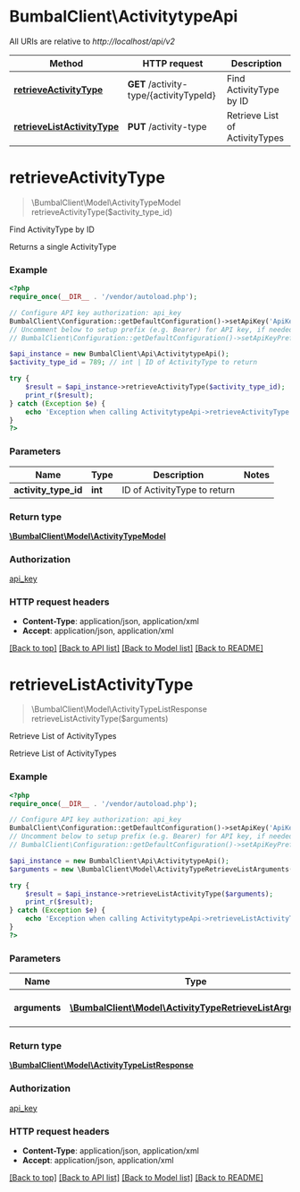# BumbalClient\ActivitytypeApi

All URIs are relative to *http://localhost/api/v2*

Method | HTTP request | Description
------------- | ------------- | -------------
[**retrieveActivityType**](ActivitytypeApi.md#retrieveActivityType) | **GET** /activity-type/{activityTypeId} | Find ActivityType by ID
[**retrieveListActivityType**](ActivitytypeApi.md#retrieveListActivityType) | **PUT** /activity-type | Retrieve List of ActivityTypes


# **retrieveActivityType**
> \BumbalClient\Model\ActivityTypeModel retrieveActivityType($activity_type_id)

Find ActivityType by ID

Returns a single ActivityType

### Example
```php
<?php
require_once(__DIR__ . '/vendor/autoload.php');

// Configure API key authorization: api_key
BumbalClient\Configuration::getDefaultConfiguration()->setApiKey('ApiKey', 'YOUR_API_KEY');
// Uncomment below to setup prefix (e.g. Bearer) for API key, if needed
// BumbalClient\Configuration::getDefaultConfiguration()->setApiKeyPrefix('ApiKey', 'Bearer');

$api_instance = new BumbalClient\Api\ActivitytypeApi();
$activity_type_id = 789; // int | ID of ActivityType to return

try {
    $result = $api_instance->retrieveActivityType($activity_type_id);
    print_r($result);
} catch (Exception $e) {
    echo 'Exception when calling ActivitytypeApi->retrieveActivityType: ', $e->getMessage(), PHP_EOL;
}
?>
```

### Parameters

Name | Type | Description  | Notes
------------- | ------------- | ------------- | -------------
 **activity_type_id** | **int**| ID of ActivityType to return |

### Return type

[**\BumbalClient\Model\ActivityTypeModel**](../Model/ActivityTypeModel.md)

### Authorization

[api_key](../../README.md#api_key)

### HTTP request headers

 - **Content-Type**: application/json, application/xml
 - **Accept**: application/json, application/xml

[[Back to top]](#) [[Back to API list]](../../README.md#documentation-for-api-endpoints) [[Back to Model list]](../../README.md#documentation-for-models) [[Back to README]](../../README.md)

# **retrieveListActivityType**
> \BumbalClient\Model\ActivityTypeListResponse retrieveListActivityType($arguments)

Retrieve List of ActivityTypes

Retrieve List of ActivityTypes

### Example
```php
<?php
require_once(__DIR__ . '/vendor/autoload.php');

// Configure API key authorization: api_key
BumbalClient\Configuration::getDefaultConfiguration()->setApiKey('ApiKey', 'YOUR_API_KEY');
// Uncomment below to setup prefix (e.g. Bearer) for API key, if needed
// BumbalClient\Configuration::getDefaultConfiguration()->setApiKeyPrefix('ApiKey', 'Bearer');

$api_instance = new BumbalClient\Api\ActivitytypeApi();
$arguments = new \BumbalClient\Model\ActivityTypeRetrieveListArguments(); // \BumbalClient\Model\ActivityTypeRetrieveListArguments | ActivityType RetrieveList Arguments

try {
    $result = $api_instance->retrieveListActivityType($arguments);
    print_r($result);
} catch (Exception $e) {
    echo 'Exception when calling ActivitytypeApi->retrieveListActivityType: ', $e->getMessage(), PHP_EOL;
}
?>
```

### Parameters

Name | Type | Description  | Notes
------------- | ------------- | ------------- | -------------
 **arguments** | [**\BumbalClient\Model\ActivityTypeRetrieveListArguments**](../Model/ActivityTypeRetrieveListArguments.md)| ActivityType RetrieveList Arguments |

### Return type

[**\BumbalClient\Model\ActivityTypeListResponse**](../Model/ActivityTypeListResponse.md)

### Authorization

[api_key](../../README.md#api_key)

### HTTP request headers

 - **Content-Type**: application/json, application/xml
 - **Accept**: application/json, application/xml

[[Back to top]](#) [[Back to API list]](../../README.md#documentation-for-api-endpoints) [[Back to Model list]](../../README.md#documentation-for-models) [[Back to README]](../../README.md)

